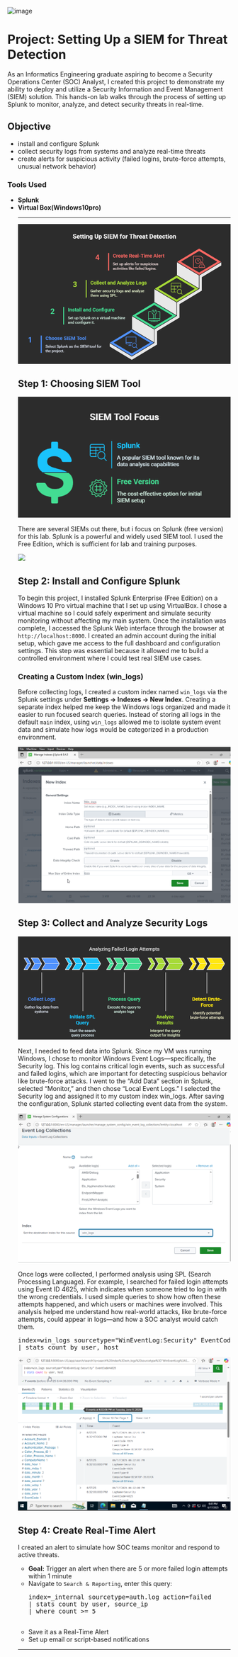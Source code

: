 ![image](https://github.com/user-attachments/assets/16321d2d-c454-483c-b60e-7b068efcead8)<h1>Project: Setting Up a SIEM for Threat Detection</h1>
<p>
  As an Informatics Engineering graduate aspiring to become a Security Operations Center (SOC) Analyst, I created this project to demonstrate my ability to deploy and utilize a Security Information and Event Management (SIEM) solution. This hands-on lab walks through the process of setting up Splunk to monitor, analyze, and detect security threats in real-time.
</p>
<h2>Objective</h2>
<ul>
  <li>install and configure Splunk</li>
  <li>collect security logs from systems and analyze real-time threats</li>
  <li>create alerts for suspicious activity (failed logins, brute-force attempts, unusual network behavior)</li>
</ul>

<h3>Tools Used</h3>
<ul>
  <li><strong>Splunk</strong></li>
  <li><strong>Virtual Box(Windows10pro)</strong></li>
<hr />
 <p align="center">
    <img src="https://github.com/bagaskarapd/Setting-Up-SIEM/blob/main/Screenshots/Setting-Up-SIEM.png?raw=true">
</p>
  

<h2>Step 1: Choosing SIEM Tool</h2>
<p align="center">
    <img src="https://github.com/bagaskarapd/Setting-Up-SIEM/blob/main/Screenshots/Splunk.png?raw=true">
</p>
<p>There are several SIEMs out there, but i focus on Splunk (free version) for this lab.
  Splunk is a powerful and widely used SIEM tool. I used the Free Edition, which is sufficient for lab and training purposes.
</p>
<a href="https://www.splunk.com/en_us/download.html">
  <img src="https://img.shields.io/badge/-Splunk-000000?&style=for-the-badge&logo=Splunk&logoColor=white" />
</a>

<h2>Step 2: Install and Configure Splunk</h2>
<p>To begin this project, I installed Splunk Enterprise (Free Edition) on a Windows 10 Pro virtual machine that I set up using VirtualBox. I chose a virtual machine so I could safely experiment and simulate security monitoring without affecting my main system. Once the installation was complete, I accessed the Splunk Web interface through the browser at <code>http://localhost:8000</code>. I created an admin account during the initial setup, which gave me access to the full dashboard and configuration settings. This step was essential because it allowed me to build a controlled environment where I could test real SIEM use cases.</p>

<h3>Creating a Custom Index (win_logs)</h3>
<p>Before collecting logs, I created a custom index named <code>win_logs</code> via the Splunk settings under <strong>Settings → Indexes → New Index</strong>. Creating a separate index helped me keep the Windows logs organized and made it easier to run focused search queries. Instead of storing all logs in the default <code>main</code> index, using <code>win_logs</code> allowed me to isolate system event data and simulate how logs would be categorized in a production environment.</p>
<p align="center">
  <img src="https://github.com/bagaskarapd/Setting-Up-SIEM/blob/main/Screenshots/Win-logs%20index.png?raw=true">
</p>

<h2>Step 3: Collect and Analyze Security Logs</h2>
<p align="center">
    <img src="https://github.com/bagaskarapd/Setting-Up-SIEM/blob/main/Screenshots/Analyzing%20Failed%20Login%20Attempts.png?raw=true">
</p>
<p>Next, I needed to feed data into Splunk. Since my VM was running Windows, I chose to monitor Windows Event Logs—specifically, the Security log. This log contains critical login events, such as successful and failed logins, which are important for detecting suspicious behavior like brute-force attacks. I went to the “Add Data” section in Splunk, selected “Monitor,” and then chose “Local Event Logs.” I selected the Security log and assigned it to my custom index win_logs. After saving the configuration, Splunk started collecting event data from the system.
</p>
<p align="center">
  <img src="https://github.com/bagaskarapd/Setting-Up-SIEM/blob/main/Screenshots/Event%20Log%20Collections.png?raw=true">
</p>
<p>
  Once logs were collected, I performed analysis using SPL (Search Processing Language). For example, I searched for failed login attempts using Event ID 4625, which indicates when someone tried to log in with the wrong credentials. I used simple queries to show how often these attempts happened, and which users or machines were involved. This analysis helped me understand how real-world attacks, like brute-force attempts, could appear in logs—and how a SOC analyst would catch them.
</p>
<pre>
index=win_logs sourcetype="WinEventLog:Security" EventCode=4625
| stats count by user, host
</pre>

<p align="center"><img src="https://github.com/bagaskarapd/Setting-Up-SIEM/blob/main/Screenshots/Splunk%20SPL.png?raw=true"></p>

<h2>Step 4: Create Real-Time Alert</h2>
<p>
  I created an alert to simulate how SOC teams monitor and respond to active threats.
</p>
<ul>
  <li><strong>Goal:</strong> Trigger an alert when there are 5 or more failed login attempts within 1 minute</li>
  <li>Navigate to <code>Search & Reporting</code>, enter this query:
    <pre>
index=_internal sourcetype=auth.log action=failed 
| stats count by user, source_ip 
| where count >= 5
    </pre>
  </li>
  <li>Save it as a Real-Time Alert</li>
  <li>Set up email or script-based notifications</li>
</ul>
<hr />

